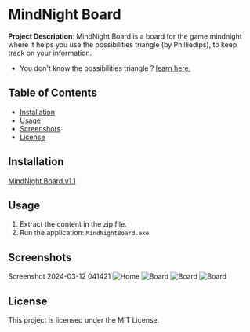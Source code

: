 # MindNight Board

**Project Description**: 
MindNight Board is a board for the game mindnight where it helps you use the possibilities triangle (by Philliedips), to keep track on your information.
- You don't know the possibilities triangle ?
[learn here.](https://www.youtube.com/watch?v=VNBNuD1yv9I)

## Table of Contents
- [Installation](#installation)
- [Usage](#usage)
- [Screenshots](#screenshots)
- [License](#license)

## Installation

[MindNight.Board.v1.1](https://github.com/BreakRyo/MindNight-Board/releases/tag/v.1.2)

## Usage

1. Extract the content in the zip file.
2. Run the application: `MindNightBoard.exe`.


## Screenshots
Screenshot 2024-03-12 041421
![Home](https://raw.githubusercontent.com/BreakRyo/MindNight-Board/main/screenshots/Screenshot%2024-03-12%20041421.png)
![Board](https://raw.githubusercontent.com/BreakRyo/MindNight-Board/main/screenshots/Screenshot%2024-03-12%20041509.png)
![Board](https://raw.githubusercontent.com/BreakRyo/MindNight-Board/main/screenshots/Screenshot%2024-03-12%20053738.png)
![Board](https://raw.githubusercontent.com/BreakRyo/MindNight-Board/main/screenshots/Screenshot%2024-03-12%20054021.png)

## License

This project is licensed under the MIT License.
